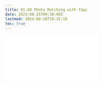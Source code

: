 ```yaml
---
title: 01.08 Photo Matching with fSpy
date: 2023-08-25T09:30:00Z
lastmod: 2024-08-20T18:15:10
toc: true
---
```


![Link to included file contents](../../../../3d-modeling/photo-matching-with-fspy.md)
